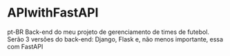 # APIwithFastAPI

pt-BR
Back-end do meu projeto de gerenciamento de times de futebol. Serão 3 versões do back-end: Django, Flask e, não menos importante, essa com FastAPI
